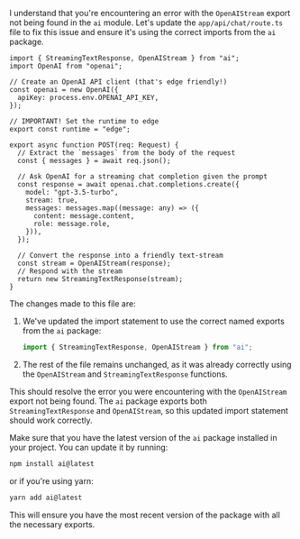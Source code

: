 I understand that you're encountering an error with the `OpenAIStream` export not being found in the `ai` module. Let's update the `app/api/chat/route.ts` file to fix this issue and ensure it's using the correct imports from the `ai` package.

<ReactProject id="AI Text Generator">

```tsx file="app/api/chat/route.ts"
import { StreamingTextResponse, OpenAIStream } from "ai";
import OpenAI from "openai";

// Create an OpenAI API client (that's edge friendly!)
const openai = new OpenAI({
  apiKey: process.env.OPENAI_API_KEY,
});

// IMPORTANT! Set the runtime to edge
export const runtime = "edge";

export async function POST(req: Request) {
  // Extract the `messages` from the body of the request
  const { messages } = await req.json();

  // Ask OpenAI for a streaming chat completion given the prompt
  const response = await openai.chat.completions.create({
    model: "gpt-3.5-turbo",
    stream: true,
    messages: messages.map((message: any) => ({
      content: message.content,
      role: message.role,
    })),
  });

  // Convert the response into a friendly text-stream
  const stream = OpenAIStream(response);
  // Respond with the stream
  return new StreamingTextResponse(stream);
}
```

The changes made to this file are:

1. We've updated the import statement to use the correct named exports from the `ai` package:

   ```typescript
   import { StreamingTextResponse, OpenAIStream } from "ai";
   ```

2. The rest of the file remains unchanged, as it was already correctly using the `OpenAIStream` and `StreamingTextResponse` functions.

This should resolve the error you were encountering with the `OpenAIStream` export not being found. The `ai` package exports both `StreamingTextResponse` and `OpenAIStream`, so this updated import statement should work correctly.

Make sure that you have the latest version of the `ai` package installed in your project. You can update it by running:

```bash
npm install ai@latest
```

or if you're using yarn:

```bash
yarn add ai@latest
```

This will ensure you have the most recent version of the package with all the necessary exports.

</ReactProject>
